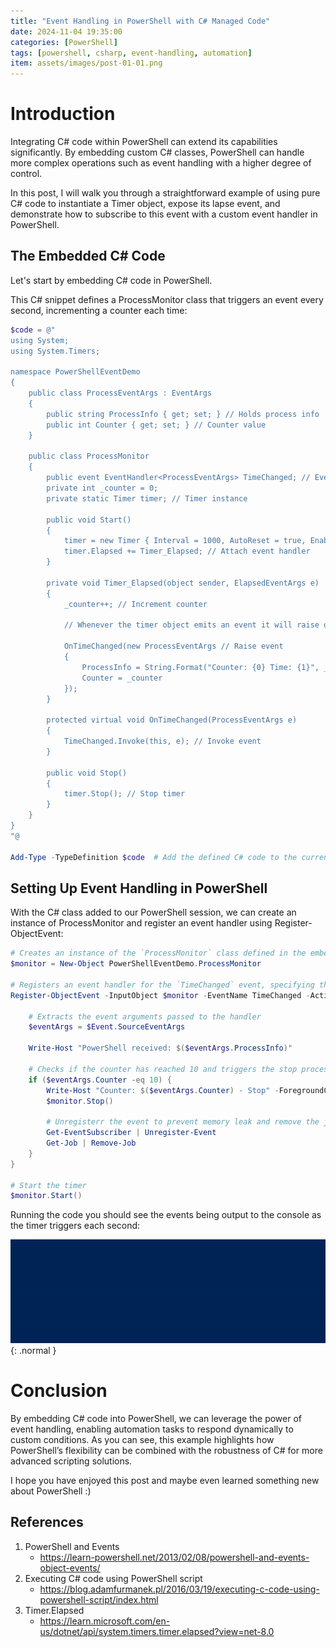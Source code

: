 ```yaml
---
title: "Event Handling in PowerShell with C# Managed Code"
date: 2024-11-04 19:35:00 
categories: [PowerShell]
tags: [powershell, csharp, event-handling, automation]
item: assets/images/post-01-01.png
---
```


# Introduction
Integrating C# code within PowerShell can extend its capabilities significantly. By embedding custom C# classes, PowerShell can handle more complex operations such as event handling with a higher degree of control. 

In this post, I will walk you through a straightforward example of using pure C# code to instantiate a Timer object, expose its lapse event, and demonstrate how to subscribe to this event with a custom event handler in PowerShell.

## The Embedded C# Code
Let's start by embedding C# code in PowerShell. 

This C# snippet defines a ProcessMonitor class that triggers an event every second, incrementing a counter each time:

```powershell
$code = @"
using System;
using System.Timers;

namespace PowerShellEventDemo
{
    public class ProcessEventArgs : EventArgs
    {
        public string ProcessInfo { get; set; } // Holds process info
        public int Counter { get; set; } // Counter value
    }

    public class ProcessMonitor
    {
        public event EventHandler<ProcessEventArgs> TimeChanged; // Event to notify when timer elapses
        private int _counter = 0;
        private static Timer timer; // Timer instance

        public void Start()
        {
            timer = new Timer { Interval = 1000, AutoReset = true, Enabled = true }; // Timer setup
            timer.Elapsed += Timer_Elapsed; // Attach event handler
        }

        private void Timer_Elapsed(object sender, ElapsedEventArgs e)
        {
            _counter++; // Increment counter

            // Whenever the timer object emits an event it will raise our custom OnTimeChanged event that will be subscribed by our PowerShell code

            OnTimeChanged(new ProcessEventArgs // Raise event
            {
                ProcessInfo = String.Format("Counter: {0} Time: {1}", _counter, e.SignalTime),
                Counter = _counter
            });
        }

        protected virtual void OnTimeChanged(ProcessEventArgs e)
        {
            TimeChanged.Invoke(this, e); // Invoke event
        }

        public void Stop()
        {
            timer.Stop(); // Stop timer
        }
    }
}
"@

Add-Type -TypeDefinition $code  # Add the defined C# code to the current PowerShell session

```

## Setting Up Event Handling in PowerShell

With the C# class added to our PowerShell session, we can create an instance of ProcessMonitor and register an event handler using Register-ObjectEvent:

```powershell
# Creates an instance of the `ProcessMonitor` class defined in the embedded C# code
$monitor = New-Object PowerShellEventDemo.ProcessMonitor 

# Registers an event handler for the `TimeChanged` event, specifying the action to take when triggered
Register-ObjectEvent -InputObject $monitor -EventName TimeChanged -Action {
    
    # Extracts the event arguments passed to the handler
    $eventArgs = $Event.SourceEventArgs 
    
    Write-Host "PowerShell received: $($eventArgs.ProcessInfo)"

    # Checks if the counter has reached 10 and triggers the stop process 
    if ($eventArgs.Counter -eq 10) { 
        Write-Host "Counter: $($eventArgs.Counter) - Stop" -ForegroundColor Yellow
        $monitor.Stop() 

        # Unregisterr the event to prevent memory leak and remove the job
        Get-EventSubscriber | Unregister-Event
        Get-Job | Remove-Job
    }
}

# Start the timer
$monitor.Start() 
```

Running the code you should see the events being output to the console as the timer triggers each second:

![PowerShell Output](assets/images/post-02-01.gif){: .normal }


# Conclusion
By embedding C# code into PowerShell, we can leverage the power of event handling, enabling automation tasks to respond dynamically to custom conditions. As you can see, this example highlights how PowerShell’s flexibility can be combined with the robustness of C# for more advanced scripting solutions.

I hope you have enjoyed this post and maybe even learned something new about PowerShell :)


## References
1. PowerShell and Events
   - <https://learn-powershell.net/2013/02/08/powershell-and-events-object-events/>
2. Executing C# code using PowerShell script
   - <https://blog.adamfurmanek.pl/2016/03/19/executing-c-code-using-powershell-script/index.html>
3. Timer.Elapsed
   - <https://learn.microsoft.com/en-us/dotnet/api/system.timers.timer.elapsed?view=net-8.0>

